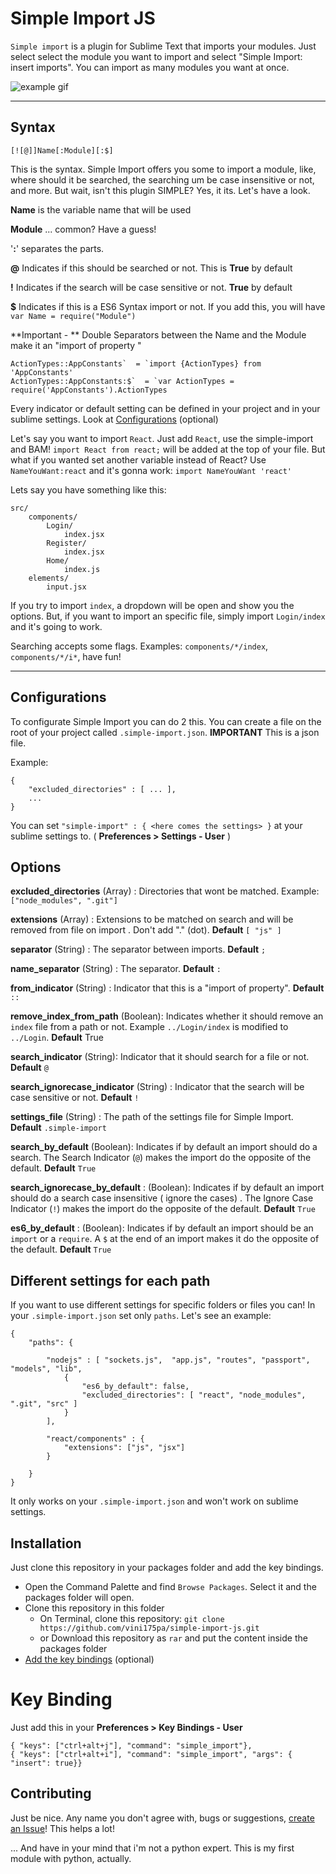 Simple Import JS
===================

`Simple import` is a plugin for Sublime Text that imports your modules. Just select select the module you want to import and select "Simple Import: insert imports". You can import as many modules you want at once.

![example gif](https://raw.githubusercontent.com/vini175pa/simple-import-js/master/example.gif)



----------

Syntax
-------------

`[![@]]Name[:Module][:$]`

This is the syntax. Simple Import offers you some to import a module, like, where should it be searched, the searching um be case insensitive or not, and more. But wait, isn't this plugin SIMPLE? Yes, it its. Let's have a look.

**Name** is the variable name that will be used

**Module** ... common? Have a guess!

'**:**' separates the parts.

**@** Indicates if this should be searched or not. This is **True** by default

**!** Indicates if the search will be case sensitive or not. **True** by default

**$** Indicates if this is a ES6 Syntax import or not. If you add this, you will have `var Name = require("Module")`

 **Important - **  Double Separators between the Name and the Module make it an "import of property "

	ActionTypes::AppConstants`  = `import {ActionTypes} from 'AppConstants'
	ActionTypes::AppConstants:$`  = `var ActionTypes = require('AppConstants').ActionTypes

Every indicator or default setting can be defined in your project and in your sublime settings. Look at  [Configurations](#configurations) (optional)

Let's say you want to import `React`. Just add `React`, use the simple-import and BAM! `import React from react;` will be added at the top of your file. But what if you wanted set another variable instead of React? Use `NameYouWant:react` and it's gonna work: `import NameYouWant 'react'`

Lets say you have something like this:

	src/
		components/
			Login/
				index.jsx
			Register/
				index.jsx
			Home/
				index.js
		elements/
			input.jsx

If you try to import `index`, a dropdown will be open and show you the options. But, if you want to import an specific file, simply import `Login/index` and it's going to work.

Searching accepts some flags. Examples: `components/*/index`, `components/*/i*`, have fun!

----------

Configurations
-------------

To configurate Simple Import you can do 2 this. You can create a file on the root of your project called `.simple-import.json`. **IMPORTANT** This is a json file.

Example:

	{
		"excluded_directories" : [ ... ],
		...
	}


You can set `"simple-import" : { <here comes the settings> }` at your sublime settings to. ( **Preferences > Settings - User** )


## Options

**excluded_directories**  (Array) :   Directories that wont be matched. Example: `["node_modules", ".git"]`

**extensions**  (Array) :   Extensions to be matched on search and will be removed from file on import . Don't add "." (dot). **Default** `[ "js" ]`

**separator** (String) : The separator between imports. **Default** `;`

**name_separator** (String) : The separator. **Default** `:`

**from_indicator** (String) : Indicator that this is a "import of property". **Default** `::`

**remove_index_from_path** (Boolean): Indicates whether it should remove an `index` file from a path or not. Example `../Login/index` is modified to `../Login`. **Default** True

**search_indicator** (String): Indicator that it should search for a file or not. **Default** `@`

**search_ignorecase_indicator** (String) : Indicator that the search will be case sensitive or not.  **Default** `!`

**settings_file** (String) :  The path of the settings file for Simple Import. **Default** `.simple-import`

**search_by_default** (Boolean): Indicates if by default an import should do a search. The Search Indicator (`@`) makes the import do the opposite of the default. **Default** `True`

**search_ignorecase_by_default** :  (Boolean): Indicates if by default an import should do a search case insensitive ( ignore the cases) . The Ignore Case Indicator (`!`) makes the import do the opposite of the default. **Default** `True`

**es6_by_default** :  (Boolean): Indicates if by default an import should be an `import` or a `require`.  A `$` at the end of an import makes it do the opposite of the default. **Default** `True`


## Different settings for each path

If you want to use different settings for specific folders or files you can! In your `.simple-import.json` set only `paths`. Let's see an example:

	{
		"paths": {

			"nodejs" : [ "sockets.js",  "app.js", "routes", "passport", "models", "lib",
				{
					"es6_by_default": false,
					"excluded_directories": [ "react", "node_modules", ".git", "src" ]
				}
			],

			"react/components" : {
				"extensions": ["js", "jsx"]
			}

		}
	}

It only works on your `.simple-import.json` and won't work on sublime settings.


Installation
-------------

Just clone this repository in your packages folder and add the key bindings.

 - Open the Command Palette and find `Browse Packages`.  Select it and the packages folder will open.
 - Clone this repository in this folder
	 - On Terminal, clone this repository: `git clone https://github.com/vini175pa/simple-import-js.git`
	 - or Download this repository as `rar` and put the content inside the packages folder
 - [Add the key bindings](#key-binding) (optional)

# Key Binding
Just add this in your **Preferences > Key Bindings - User**

	{ "keys": ["ctrl+alt+j"], "command": "simple_import"},
	{ "keys": ["ctrl+alt+i"], "command": "simple_import", "args": { "insert": true}}


Contributing
-------------
Just be nice. Any name you don't agree with, bugs or suggestions, [create an Issue](https://github.com/vini175pa/simple-import-js/issues)! This helps a lot!

... And have in your mind that i'm not a python expert. This is my first module with python, actually.
